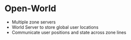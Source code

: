 # Open-World
- Multiple zone servers
- World Server to store global user locations
- Communicate user positions and state across zone lines